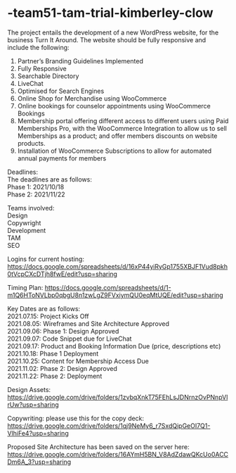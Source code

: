 # -team51-tam-trial-kimberley-clow

The project entails the development of a new WordPress website, for the business Turn It Around. The website should be fully responsive and include the following: 
1. Partner’s Branding Guidelines Implemented  
2. Fully Responsive 
3. Searchable Directory 
4. LiveChat
5. Optimised for Search Engines
6. Online Shop for Merchandise using WooCommerce
7. Online bookings for counselor appointments using WooCommerce Bookings 
8. Membership portal offering different access to different users using Paid Memberships Pro, with the WooCommerce Integration to allow us to sell Memberships as a product; and offer members discounts on website products.  
9. Installation of WooCommerce Subscriptions to allow for automated annual payments for members

Deadlines: <br>
The deadlines are as follows:<br>
Phase 1: 2021/10/18<br>
Phase 2: 2021/11/22<br>

Teams involved: <br>
Design<br>
Copywright<br>
Development<br>
TAM<br>
SEO<br>

Logins for current hosting:
https://docs.google.com/spreadsheets/d/16xP44yiRyGp1755XBJF1Vud8pkh0tVcpCXcDTjh8fwE/edit?usp=sharing 

Timing Plan: https://docs.google.com/spreadsheets/d/1-m1Q6HToNVLbp0qbgU8n1zwLgZ9FVxiymQU0eqMtUQE/edit?usp=sharing 

Key Dates are as follows: </br>
2021.07.15: Project Kicks Off </br>
2021.08.05: Wireframes and Site Architecture Approved</br>
2021.09.06: Phase 1: Design Approved</br>
2021.09.07: Code Snippet due for LiveChat</br>
2021.09.17: Product and Booking Information Due (price, descriptions etc)</br>
2021.10.18: Phase 1 Deployment</br>
2021.10.25: Content for Membership Access Due</br>
2021.11.02: Phase 2: Design Approved</br>
2021.11.22: Phase 2: Deployment</br>

Design Assets: 
https://drive.google.com/drive/folders/1zvbqXnkT75FEhLsJDNrnzOvPNnpVlrUw?usp=sharing 

Copywriting: please use this for the copy deck:
https://drive.google.com/drive/folders/1qj9NeMy6_r7SxdQipGeOI7Q1-VlhiFe4?usp=sharing 

Proposed Site Architecture has been saved on the server here: 
https://drive.google.com/drive/folders/16AYmH5BN_V8AdZdawQKcUo0ACCDm6A_3?usp=sharing 

